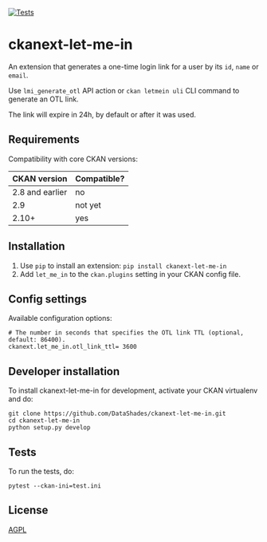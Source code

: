 [![Tests](https://github.com/DataShades/ckanext-let-me-in/actions/workflows/test.yml/badge.svg)](https://github.com/DataShades/ckanext-let-me-in/actions/workflows/test.yml)

# ckanext-let-me-in

An extension that generates a one-time login link for a user by its `id`, `name` or `email`.

Use `lmi_generate_otl` API action or `ckan letmein uli` CLI command to generate an OTL link.

The link will expire in 24h, by default or after it was used.

## Requirements

Compatibility with core CKAN versions:

| CKAN version    | Compatible? |
| --------------- | ----------- |
| 2.8 and earlier | no          |
| 2.9             | not yet     |
| 2.10+           | yes         |

## Installation

1. Use `pip` to install an extension: `pip install ckanext-let-me-in`
2. Add `let_me_in` to the `ckan.plugins` setting in your CKAN config file.

## Config settings

Available configuration options:

    # The number in seconds that specifies the OTL link TTL (optional, default: 86400).
	ckanext.let_me_in.otl_link_ttl= 3600

## Developer installation

To install ckanext-let-me-in for development, activate your CKAN virtualenv and
do:

    git clone https://github.com/DataShades/ckanext-let-me-in.git
    cd ckanext-let-me-in
    python setup.py develop

## Tests

To run the tests, do:

    pytest --ckan-ini=test.ini

## License

[AGPL](https://www.gnu.org/licenses/agpl-3.0.en.html)
